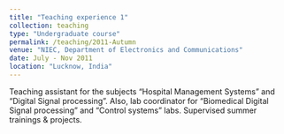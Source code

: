 ```yaml
---
title: "Teaching experience 1"
collection: teaching
type: "Undergraduate course"
permalink: /teaching/2011-Autumn
venue: "NIEC, Department of Electronics and Communications"
date: July - Nov 2011
location: "Lucknow, India"
---
```


Teaching assistant for the subjects “Hospital Management Systems” and “Digital Signal processing”. Also, lab coordinator for “Biomedical Digital Signal processing” and “Control systems” labs. Supervised summer trainings & projects.


